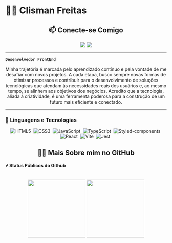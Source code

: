 # 👨‍💻 Clisman Freitas

<h2 align="center">📫 Conecte-se Comigo</h2>
<div align="center">
  <a href="https://www.instagram.com/clismanfreiitas_1" target="_blank"><img src="https://img.shields.io/badge/Instagram-E4405F?style=for-the-badge&logo=instagram&logoColor=white"></a>
  <a href="https://www.linkedin.com/in/clisman-freitas-8b748a2b1" target="_blank"><img src="https://img.shields.io/badge/LinkedIn-0077B5?style=for-the-badge&logo=linkedin&logoColor=white"></a>
</div>

---

**`Desenvolvedor FrontEnd`**

<p style="text-align: center;">Minha trajetória é marcada pelo aprendizado contínuo e pela vontade de me desafiar com novos projetos. A cada etapa, busco sempre novas formas de otimizar processos e contribuir para o desenvolvimento de soluções tecnológicas que atendam às necessidades reais dos usuários e, ao mesmo tempo, se alinhem aos objetivos dos negócios. Acredito que a tecnologia, aliada à criatividade, é uma ferramenta poderosa para a construção de um futuro mais eficiente e conectado.</p>

---

### 🤖 Linguagens e Tecnologias

<div align="center">

![HTML5](https://img.shields.io/badge/-HTML5-E34F26?style=for-the-badge&logo=html5&logoColor=white)&nbsp;
![CSS3](https://img.shields.io/badge/css3-%231572B6.svg?style=for-the-badge&logo=css3&logoColor=white)&nbsp;
![JavaScript](https://img.shields.io/badge/Javascript-F7DF1E.svg?style=for-the-badge&logo=javascript&logoColor=black)&nbsp;
![TypeScript](https://img.shields.io/badge/typescript-%23007ACC.svg?style=for-the-badge&logo=typescript&logoColor=white)&nbsp;
![Styled-components](https://img.shields.io/badge/styled--components-DB7093?style=for-the-badge&logo=styled-components&logoColor=white)&nbsp;
![React](https://img.shields.io/badge/react-%2320232a.svg?style=for-the-badge&logo=react&logoColor=%2361DAFB)&nbsp;
![Vite](https://img.shields.io/badge/Vite-B73BFE?style=for-the-badge&logo=vite&logoColor=FFD62E)&nbsp;
![Jest](https://img.shields.io/badge/Jest-C21325?style=for-the-badge&logo=jest&logoColor=white)&nbsp;

</div>



<h2 align="center">👨‍💻 Mais Sobre mim no GitHub</h2>

<summary><b>⚡ Status Públicos do Github</b></summary>
<br>
<p align="center">
<img height="180em" src="https://github-readme-stats.vercel.app/api?username=clismanfreitas&show_icons=true&theme=radical"/>
<img height="180em" src="https://github-readme-stats.vercel.app/api/top-langs/?username=clismanfreitas&layout=compact&langs_count=8&theme=radical"/>
</p>

